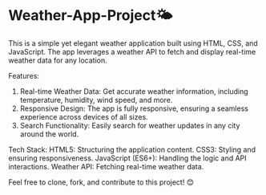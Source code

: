 # Weather-App-Project🌤️
This is a simple yet elegant weather application built using HTML, CSS, and JavaScript. The app leverages a weather API to fetch and display real-time weather data for any location.

Features:
1) Real-time Weather Data: Get accurate weather information, including temperature, humidity, wind speed, and more.
2) Responsive Design: The app is fully responsive, ensuring a seamless experience across devices of all sizes.
3) Search Functionality: Easily search for weather updates in any city around the world.

Tech Stack:
HTML5: Structuring the application content.
CSS3: Styling and ensuring responsiveness.
JavaScript (ES6+): Handling the logic and API interactions.
Weather API: Fetching real-time weather data.

Feel free to clone, fork, and contribute to this project! 😊

